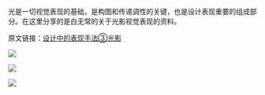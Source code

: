 光是一切视觉表现的基础，是构图和传递调性的关键，也是设计表现重要的组成部分。在这里分享的是白无常的关于光影视觉表现的资料。

原文链接：[设计中的表现手法③光影](http://www.zcool.com.cn/article/ZNTI5NjUy.html)

![](http://ox55f9bg6.bkt.clouddn.com/2017-12-13-0252cc597af6cda8012193a3b697a5.jpg)

![](http://ox55f9bg6.bkt.clouddn.com/2017-12-13-0299b3597af6d1a8012193a3795d95.jpg)

![](http://ox55f9bg6.bkt.clouddn.com/2017-12-13-025d3a597af6d3a8012193a3543048.jpg)